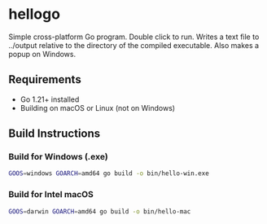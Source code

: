 # hellogo

Simple cross-platform Go program. Double click to run. Writes a text file to ../output relative to the directory of the compiled executable. Also makes a popup on Windows. 

## Requirements

- Go 1.21+ installed
- Building on macOS or Linux (not on Windows)

## Build Instructions

### Build for Windows (.exe)

```bash
GOOS=windows GOARCH=amd64 go build -o bin/hello-win.exe
```

### Build for Intel macOS

```bash
GOOS=darwin GOARCH=amd64 go build -o bin/hello-mac
```
